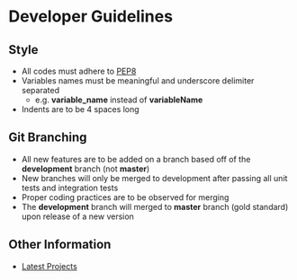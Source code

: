 # Developer Guidelines

## Style
- All codes must adhere to [PEP8](https://www.python.org/dev/peps/pep-0008/)
- Variables names must be meaningful and underscore delimiter separated
  - e.g. **variable_name** instead of **variableName**
- Indents are to be 4 spaces long 

## Git Branching
- All new features are to be added on a branch based off of the **development** branch (not **master**)
- New branches will only be merged to development after passing all unit tests and integration tests
- Proper coding practices are to be observed for merging
- The **development** branch will merged to **master** branch (gold standard) upon release of a new version

## Other Information
- [Latest Projects](https://github.com/snazrul1/Shingho/projects)
